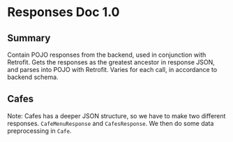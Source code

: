 # Responses Doc 1.0

## Summary

Contain POJO responses from the backend, used in conjunction with Retrofit. Gets the responses as 
the greatest ancestor in response JSON, and parses into POJO with Retrofit. Varies for each call, in
accordance to backend schema.

## Cafes

Note: Cafes has a deeper JSON structure, so we have to make two different responses. `CafeMenuResponse` and 
`CafesResponse`. We then do some data preprocessing in `Cafe`.